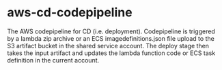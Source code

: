 # aws-cd-codepipeline
The AWS codepipeline for CD (i.e. deployment). Codepipeline is triggered by a lambda zip archive or an ECS imagedefinitions.json file upload to the S3 artifact bucket in the shared service account. The deploy stage then takes the input artifact and updates the lambda function code or ECS task definition in the current account.